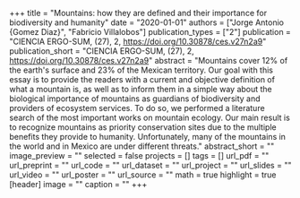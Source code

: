 +++
title = "Mountains: how they are defined and their importance for biodiversity
   and humanity"
date = "2020-01-01"
authors = ["Jorge Antonio {Gomez Diaz}", "Fabricio Villalobos"]
publication_types = ["2"]
publication = "CIENCIA ERGO-SUM, (27), 2, https://doi.org/10.30878/ces.v27n2a9"
publication_short = "CIENCIA ERGO-SUM, (27), 2, https://doi.org/10.30878/ces.v27n2a9"
abstract = "Mountains cover 12\% of the earth's surface and 23\% of the Mexican
   territory. Our goal with this essay is to provide the readers with a
   current and objective definition of what a mountain is, as well as to
   inform them in a simple way about the biological importance of mountains
   as guardians of biodiversity and providers of ecosystem services. To do
   so, we performed a literature search of the most important works on
   mountain ecology. Our main result is to recognize mountains as priority
   conservation sites due to the multiple benefits they provide to
   humanity. Unfortunately, many of the mountains in the world and in
   Mexico are under different threats."
abstract_short = ""
image_preview = ""
selected = false
projects = []
tags = []
url_pdf = ""
url_preprint = ""
url_code = ""
url_dataset = ""
url_project = ""
url_slides = ""
url_video = ""
url_poster = ""
url_source = ""
math = true
highlight = true
[header]
image = ""
caption = ""
+++
